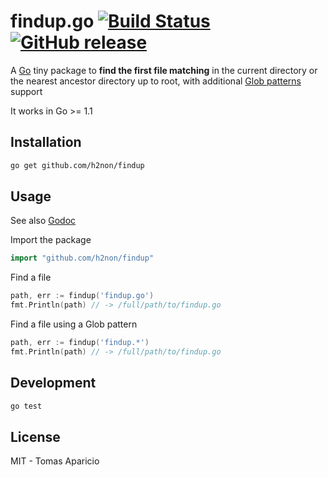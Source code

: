 # findup.go [![Build Status](https://travis-ci.org/h2non/findup.png)](https://travis-ci.org/h2non/findup) [![GitHub release](http://img.shields.io/github/release/h2non/findup.svg)]()

A [Go](http://golang.org) tiny package to **find the first file matching** in the current directory or the nearest ancestor directory up to root, with additional [Glob patterns](http://en.wikipedia.org/wiki/Glob_%28programming%29) support

It works in Go >= 1.1

## Installation

```bash
go get github.com/h2non/findup
```

## Usage

See also [Godoc](https://godoc.org/github.com/h2non/findup)

Import the package
```go
import "github.com/h2non/findup"
```

Find a file
```go
path, err := findup('findup.go')
fmt.Println(path) // -> /full/path/to/findup.go
```

Find a file using a Glob pattern
```go
path, err := findup('findup.*')
fmt.Println(path) // -> /full/path/to/findup.go
```

## Development

```bash
go test
```

## License 

MIT - Tomas Aparicio

